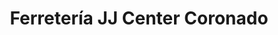 ---
title: "Ferretería JJ Center Coronado"
url: /coronado/ferreteria-jj-center-coronado/
shop: hardware
---